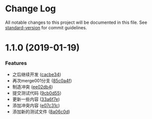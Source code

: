 # Change Log

All notable changes to this project will be documented in this file. See [standard-version](https://github.com/conventional-changelog/standard-version) for commit guidelines.

<a name="1.1.0"></a>
# 1.1.0 (2019-01-19)


### Features

* 之后继续开发 ([cacbe34](https://github.com/wangkaiwd/git-test/commit/cacbe34))
* 再次merge001分支 ([85c0a4f](https://github.com/wangkaiwd/git-test/commit/85c0a4f))
* 制造冲突 ([ee02db4](https://github.com/wangkaiwd/git-test/commit/ee02db4))
* 提交测试代码 ([9cb0d55](https://github.com/wangkaiwd/git-test/commit/9cb0d55))
* 更新一些内容 ([33a6f7e](https://github.com/wangkaiwd/git-test/commit/33a6f7e))
* 添加冲突内容 ([e07c31c](https://github.com/wangkaiwd/git-test/commit/e07c31c))
* 添加新的测试文件 ([8a06c0d](https://github.com/wangkaiwd/git-test/commit/8a06c0d))
